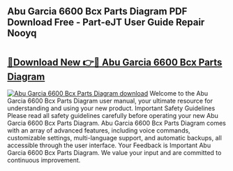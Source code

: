 ## Abu Garcia 6600 Bcx Parts Diagram PDF Download Free - Part-eJT User Guide Repair Nooyq

# <h2><a href="http://dfncec.blite.top/?on=Abu+Garcia+6600+Bcx+Parts+Diagram">🔗Download New 👉🔴 Abu Garcia 6600 Bcx Parts Diagram</a></h2>

[![Abu Garcia 6600 Bcx Parts Diagram download](https://i.imgur.com/lujVjoI.png)](http://dfncec.blite.top/?on=Abu+Garcia+6600+Bcx+Parts+Diagram)
Welcome to the Abu Garcia 6600 Bcx Parts Diagram user manual, your ultimate resource for understanding and using your new product. Important Safety Guidelines Please read all safety guidelines carefully before operating your new Abu Garcia 6600 Bcx Parts Diagram. Abu Garcia 6600 Bcx Parts Diagram comes with an array of advanced features, including voice commands, customizable settings, multi-language support, and automatic backups, all accessible through the user interface. Your Feedback is Important Abu Garcia 6600 Bcx Parts Diagram. We value your input and are committed to continuous improvement.
